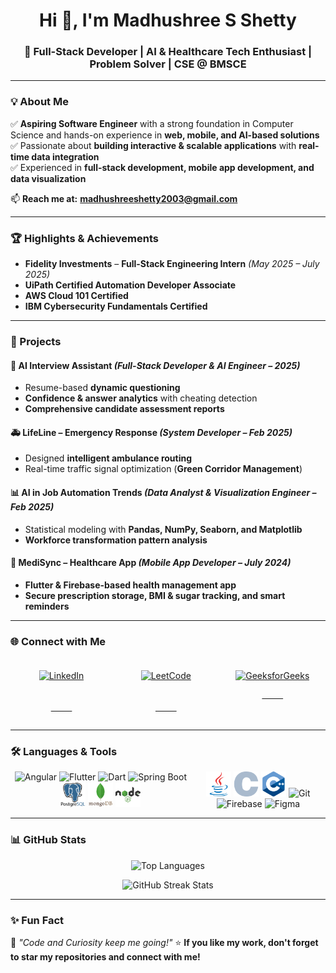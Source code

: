 <h1 align="center">Hi 👋, I'm Madhushree S Shetty</h1>
<h3 align="center">🚀 Full-Stack Developer | AI & Healthcare Tech Enthusiast | Problem Solver | CSE @ BMSCE</h3>

---

### 💡 About Me  
✅ **Aspiring Software Engineer** with a strong foundation in Computer Science and hands-on experience in **web, mobile, and AI-based solutions**  
✅ Passionate about **building interactive & scalable applications** with **real-time data integration**   
✅ Experienced in **full-stack development, mobile app development, and data visualization**    

📫 **Reach me at:** **madhushreeshetty2003@gmail.com**  

---

### 🏆 Highlights & Achievements  
- **Fidelity Investments** – **Full-Stack Engineering Intern** *(May 2025 – July 2025)*  
- **UiPath Certified Automation Developer Associate**  
- **AWS Cloud 101 Certified**  
- **IBM Cybersecurity Fundamentals Certified**  

---

### 🚀 Projects  

#### **💼 AI Interview Assistant** *(Full-Stack Developer & AI Engineer – 2025)*  
- Resume-based **dynamic questioning**  
- **Confidence & answer analytics** with cheating detection  
- **Comprehensive candidate assessment reports**

#### **🚑 LifeLine – Emergency Response** *(System Developer – Feb 2025)*  
- Designed **intelligent ambulance routing**  
- Real-time traffic signal optimization (**Green Corridor Management**)  

#### **📊 AI in Job Automation Trends** *(Data Analyst & Visualization Engineer – Feb 2025)*  
- Statistical modeling with **Pandas, NumPy, Seaborn, and Matplotlib**  
- **Workforce transformation pattern analysis**  

#### **📱 MediSync – Healthcare App** *(Mobile App Developer – July 2024)*  
- **Flutter & Firebase-based health management app**  
- **Secure prescription storage, BMI & sugar tracking, and smart reminders**  

---

### 🌐 Connect with Me  
<div align="center"  style="display: flex; justify-content: space-around; align-items: center;">
  <a href="https://linkedin.com/in/madhushreesshetty" target="blank">
    <img src="https://raw.githubusercontent.com/rahuldkjain/github-profile-readme-generator/master/src/images/icons/Social/linked-in-alt.svg" alt="LinkedIn" height="40" width="40" style="margin:20px;" /><pre>    </pre>
  </a>
  <a href="https://leetcode.com/u/madhushree_shetty/" target="blank">
    <img src="https://raw.githubusercontent.com/rahuldkjain/github-profile-readme-generator/master/src/images/icons/Social/leet-code.svg" alt="LeetCode" height="40" width="40" style="margin:20px;" /><pre>    </pre>
  </a>
  <a href="https://www.geeksforgeeks.org/user/madhushreesax7s/" target="blank">
    <img src="https://raw.githubusercontent.com/rahuldkjain/github-profile-readme-generator/master/src/images/icons/Social/geeks-for-geeks.svg" alt="GeeksforGeeks" height="40" width="40" /><pre>    </pre>
  </a>
</div>

---

### 🛠️ Languages & Tools
<div align="center" style="display: flex; justify-content: space-around; align-items: center;">
  <div>
    <a ><img src="https://angular.io/assets/images/logos/angular/angular.svg" alt="Angular" width="40" height="40"/></a>
    <a ><img src="https://www.vectorlogo.zone/logos/flutterio/flutterio-icon.svg" alt="Flutter" width="40" height="40"/></a>
    <a ><img src="https://www.vectorlogo.zone/logos/dartlang/dartlang-icon.svg" alt="Dart" width="40" height="40"/></a>
    <a ><img src="https://www.vectorlogo.zone/logos/springio/springio-icon.svg" alt="Spring Boot" width="40" height="40"/></a>
    <a ><img src="https://raw.githubusercontent.com/devicons/devicon/master/icons/postgresql/postgresql-original-wordmark.svg" alt="PostgreSQL" width="40" height="40"/></a>
    <a ><img src="https://raw.githubusercontent.com/devicons/devicon/master/icons/mongodb/mongodb-original-wordmark.svg" alt="MongoDB" width="40" height="40"/></a>
    <a ><img src="https://raw.githubusercontent.com/devicons/devicon/master/icons/nodejs/nodejs-original-wordmark.svg" alt="NodeJS" width="40" height="40"/></a>
  </div>
  <div>
    <a ><img src="https://raw.githubusercontent.com/devicons/devicon/master/icons/java/java-original.svg" alt="Java" width="40" height="40"/></a>
    <a ><img src="https://raw.githubusercontent.com/devicons/devicon/master/icons/c/c-original.svg" alt="C" width="40" height="40"/></a>
    <a ><img src="https://raw.githubusercontent.com/devicons/devicon/master/icons/cplusplus/cplusplus-original.svg" alt="C++" width="40" height="40"/></a>
    <a ><img src="https://www.vectorlogo.zone/logos/git-scm/git-scm-icon.svg" alt="Git" width="40" height="40"/></a>
    <a ><img src="https://www.vectorlogo.zone/logos/firebase/firebase-icon.svg" alt="Firebase" width="40" height="40"/></a>
    <a ><img src="https://www.vectorlogo.zone/logos/figma/figma-icon.svg" alt="Figma" width="40" height="40"/></a>
  </div>
</div>

---

### 📊 GitHub Stats
<p align="center">
<img src="https://github-readme-stats.vercel.app/api/top-langs?username=madhushree-s-shetty-3&show_icons=true&locale=en&layout=compact" alt="Top Languages" />
</p>
<p align="center">
<img src="https://github-readme-streak-stats.herokuapp.com/?user=madhushree-s-shetty-3" alt="GitHub Streak Stats" />
</p>

---

### ✨ Fun Fact
💬 *"Code and Curiosity keep me going!"*
⭐ **If you like my work, don't forget to star my repositories and connect with me!**
